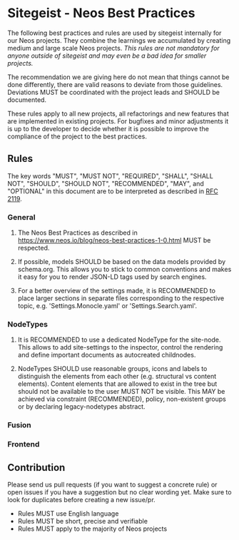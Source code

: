 # Sitegeist - Neos Best Practices

The following best practices and rules are used by sitegeist internally for our Neos projects. They combine the learnings we accumulated by creating medium and large scale Neos projects. *This rules are not mandatory for anyone outside of sitegeist and may even be a bad idea for smaller projects.*

The recommendation we are giving here do not mean that things cannot be done differently, there are valid reasons to deviate from those guidelines. Deviations MUST be coordinated with the project leads and SHOULD be documented.

These rules apply to all new projects, all refactorings and new features that are implemented in existing projects. For bugfixes and minor adjustments it is up to the developer to decide whether it is possible to improve the compliance of the project to the best practices.

## Rules 

The key words "MUST", "MUST NOT", "REQUIRED", "SHALL", "SHALL NOT", "SHOULD", "SHOULD NOT", "RECOMMENDED",  "MAY", and "OPTIONAL" in this document are to be interpreted as described in [RFC 2119](https://www.ietf.org/rfc/rfc2119.txt).

### General

1. The Neos Best Practices as described in https://www.neos.io/blog/neos-best-practices-1-0.html 
   MUST be respected.
   
2. If possible, models SHOULD be based on the data models provided by schema.org. This allows you to stick to common conventions and makes it easy for you to render JSON-LD tags used by search engines.   

2. For a better overview of the settings made, it is RECOMMENDED to place larger sections in separate files corresponding to the respective topic, e.g. 'Settings.Monocle.yaml' or 'Settings.Search.yaml'.

### NodeTypes

1. It is RECOMMENDED to use a dedicated NodeType for the site-node. This allows to add site-settings to the inspector, control the rendering and define important documents as autocreated childnodes.

2. NodeTypes SHOULD use reasonable groups, icons and labels to distinguish the elements from each other (e.g. structural vs content elements). Content elements that are allowed to exist in the tree but should not be available to the user MUST NOT be visible. This MAY be achieved via constraint (RECOMMENDED), policy, non-existent groups or by declaring legacy-nodetypes abstract.

### Fusion

### Frontend

## Contribution

Please send us pull requests (if you want to suggest a concrete rule) or open issues if you have a suggestion but no clear wording yet. Make sure to look for duplicates before creating a new issue/pr.

- Rules MUST use English language
- Rules MUST be short, precise and verifiable
- Rules MUST apply to the majority of Neos projects
